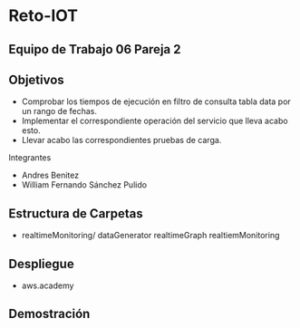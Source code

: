 # Reto-IOT
## Equipo de Trabajo 06 Pareja 2

## Objetivos

- Comprobar los tiempos de ejecución en filtro de consulta tabla data por un rango de fechas.
- Implementar el correspondiente operación del servicio que lleva acabo esto.
- Llevar acabo las correspondientes pruebas de carga.

Integrantes

- Andres Benitez
- William Fernando Sánchez Pulido

## Estructura de Carpetas

- realtimeMonitoring/
  dataGenerator
  realtimeGraph
  realtiemMonitoring
  
## Despliegue

- aws.academy

## Demostración




